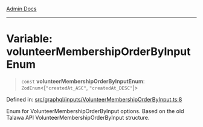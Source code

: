 [Admin Docs](/)

***

# Variable: volunteerMembershipOrderByInputEnum

> `const` **volunteerMembershipOrderByInputEnum**: `ZodEnum`\<\[`"createdAt_ASC"`, `"createdAt_DESC"`\]\>

Defined in: [src/graphql/inputs/VolunteerMembershipOrderByInput.ts:8](https://github.com/Sourya07/talawa-api/blob/4e4298c85a0d2c28affa824f2aab7ec32b5f3ac5/src/graphql/inputs/VolunteerMembershipOrderByInput.ts#L8)

Enum for VolunteerMembershipOrderByInput options.
Based on the old Talawa API VolunteerMembershipOrderByInput structure.
